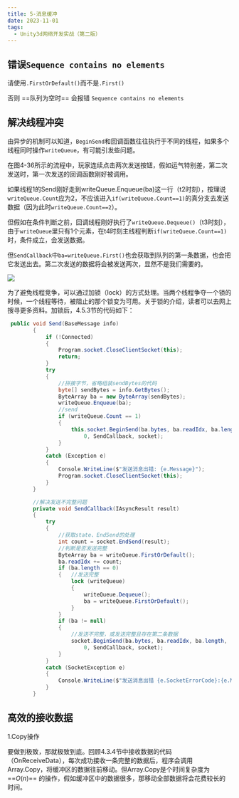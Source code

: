 ```yaml
---
title: 5-消息缓冲
date: 2023-11-01
tags:
  - Unity3d网络开发实战（第二版）
---
```

## 错误`Sequence contains no elements`

请使用`.FirstOrDefault()`而不是`.First()`

否则 ==队列为空时== 会报错 `Sequence contains no elements`

## 解决线程冲突

由异步的机制可以知道，`BeginSend`和回调函数往往执行于不同的线程，如果多个线程同时操作`writeQueue`，有可能引发些问题。

在图4-36所示的流程中，玩家连续点击两次发送按钮，假如运气特别差，第二次发送时，第一次发送的回调函数刚好被调用。

如果线程1的Send刚好走到writeQueue.Enqueue(ba)这一行（t2时刻），按理说`writeQueue.Count`应为2，不应该进入`if(writeQueue.Count==1)`的真分支去发送数据（因为此时`writeQueue.Count==2`）。

但假如在条件判断之前，回调线程刚好执行了`writeQueue.Dequeue()`（t3时刻），由于`writeQueue`里只有1个元素，在t4时刻主线程判断`if(writeQueue.Count==1)`时，条件成立，会发送数据。

但`SendCallback`中`ba=writeQueue.First()`也会获取到队列的第一条数据，也会把它发送出去。第二次发送的数据将会被发送两次，显然不是我们需要的。

![](/images/posts/Pasted%20image%2020231101205038.png)

为了避免线程竞争，可以通过加锁（lock）的方式处理。当两个线程争夺一个锁的时候，一个线程等待，被阻止的那个锁变为可用。关于锁的介绍，读者可以去网上搜寻更多资料。加锁后，4.5.3节的代码如下：

```csharp
 public void Send(BaseMessage info)
        {
            if (!Connected)
            {
                Program.socket.CloseClientSocket(this);
                return;
            }
            try
            {
                //拼接字节，省略组装sendBytes的代码
                byte[] sendBytes = info.GetBytes();
                ByteArray ba = new ByteArray(sendBytes);
                writeQueue.Enqueue(ba);
                //send
                if (writeQueue.Count == 1)
                {
                    this.socket.BeginSend(ba.bytes, ba.readIdx, ba.length,
                        0, SendCallback, socket);
                }
            }
            catch (Exception e)
            {
                Console.WriteLine($"发送消息出错: {e.Message}");
                Program.socket.CloseClientSocket(this);
            }
        }

        //解决发送不完整问题
        private void SendCallback(IAsyncResult result)
        {
            try
            {
                //获取state、EndSend的处理
                int count = socket.EndSend(result);
                //判断是否发送完整  
                ByteArray ba = writeQueue.FirstOrDefault();
                ba.readIdx += count;
                if (ba.length == 0)
                {   //发送完整
                    lock (writeQueue)
                    {
                        writeQueue.Dequeue();
                        ba = writeQueue.FirstOrDefault();
                    }
                }
                if (ba != null)
                {
                    //发送不完整，或发送完整且存在第二条数据
                    socket.BeginSend(ba.bytes, ba.readIdx, ba.length,
                        0, SendCallback, socket);
                }
            }
            catch (SocketException e)
            {
                Console.WriteLine($"发送消息出错 {e.SocketErrorCode}:{e.Message}");
            }
        }
```

## 高效的接收数据

1.Copy操作

要做到极致，那就极致到底。回顾4.3.4节中接收数据的代码（OnReceiveData），每次成功接收一条完整的数据后，程序会调用Array.Copy，将缓冲区的数据往前移动。但Array.Copy是个时间复杂度为 ==$O(n)$== 的操作，假如缓冲区中的数据很多，那移动全部数据将会花费较长的时间。